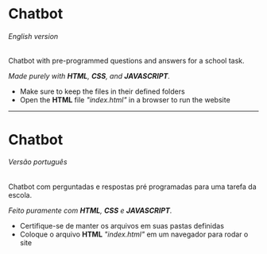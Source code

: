 # Chatbot
###### English version
Chatbot with pre-programmed questions and answers for a school task.

<i>Made purely with <b>HTML</b>, <b>CSS</b>, and <b>JAVASCRIPT</b>.</i>

- Make sure to keep the files in their defined folders  
- Open the <b>HTML</b> file <i>"index.html"</i> in a browser to run the website  

<hr>

# Chatbot
###### Versão português 

Chatbot com perguntadas e respostas pré programadas para uma tarefa da escola.

<i>Feito puramente com <b>HTML</b>, <b>CSS</b> e <b>JAVASCRIPT</b>.</i>

- Certifique-se de manter os arquivos em suas pastas definidas
- Coloque o arquivo <b>HTML</b> <i>"index.html"</i> em um navegador para rodar o site
